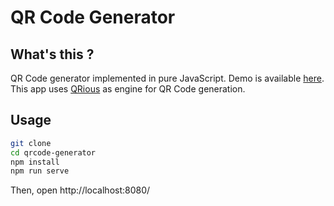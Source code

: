 # QR Code Generator

## What's this ?
QR Code generator implemented in pure JavaScript.
Demo is available [here](https://michitaro.github.com/qrcode-generator/).
This app uses [QRious](https://github.com/neocotic/qrious) as engine for QR Code generation.

## Usage
```sh
git clone 
cd qrcode-generator
npm install
npm run serve
```
Then, open http://localhost:8080/